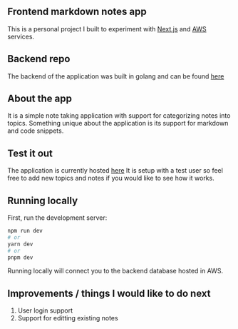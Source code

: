 ## Frontend markdown notes app

This is a personal project I built to experiment with [Next.js](https://nextjs.org/) and [AWS](https://aws.amazon.com/) services.

## Backend repo

The backend of the application was built in golang and can be found [here](https://github.com/KyleJonesNV/go-service-notes)

## About the app

It is a simple note taking application with support for categorizing notes into topics.
Something unique about the application is its support for markdown and code snippets.

## Test it out

The application is currently hosted [here](https://kylewestly.com)
It is setup with a test user so feel free to add new topics and notes if you would like to see how it works.

## Running locally

First, run the development server:

```bash
npm run dev
# or
yarn dev
# or
pnpm dev
```

Running locally will connect you to the backend database hosted in AWS.

## Improvements / things I would like to do next

<ol>
  <li>User login support</li>
  <li>Support for editting existing notes</li>
</ol> 

